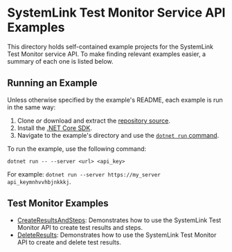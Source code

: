 SystemLink Test Monitor Service API Examples
====================================

This directory holds self-contained example projects for the SystemLink Test Monitor service API. To make finding relevant examples easier, a summary of each one is listed below.

Running an Example
------------------

Unless otherwise specified by the example's README, each example is run in the
same way:

1. Clone _or_ download and extract the [repository source](https://github.com/ni/systemlink-enterprise-examples/archive/master.zip).
2. Install the [.NET Core SDK](https://dotnet.microsoft.com/download/dotnet-core).
3. Navigate to the example's directory and use the [`dotnet run` command](https://docs.microsoft.com/en-us/dotnet/core/tools/dotnet-run?tabs=netcore21).

To run the example, use the following command:

```
dotnet run -- --server <url> <api_key>
```

For example: `dotnet run --server https://my_server api_keymnhvvhbjnkkkj`.

Test Monitor Examples
------------

- [CreateResultsAndSteps](CreateResultsAndSteps): Demonstrates how to use the SystemLink Test Monitor API to create test results and steps.
- [DeleteResults](DeleteResults): Demonstrates how to use the SystemLink Test Monitor API to create and delete test results.

